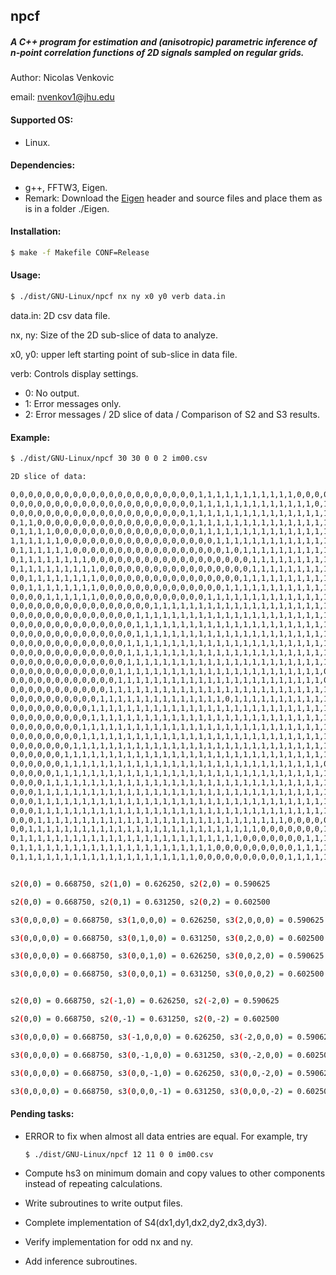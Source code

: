## npcf

##### A C++ program for estimation and (anisotropic) parametric inference of n-point correlation functions of 2D signals sampled on regular grids.

Author: Nicolas Venkovic

email: nvenkov1@jhu.edu

#### Supported OS:

 - Linux.

#### Dependencies:

 - g++, FFTW3, Eigen.
 - Remark: Download the [Eigen](http://eigen.tuxfamily.org/index.php?title=Main_Page) header and source files and place them as is in a folder ./Eigen. 

#### Installation: 

```bash
$ make -f Makefile CONF=Release
```

#### Usage:

```bash
$ ./dist/GNU-Linux/npcf nx ny x0 y0 verb data.in
```

data.in: 2D csv data file.

nx, ny: Size of the 2D sub-slice of data to analyze.

x0, y0: upper left starting point of sub-slice in data file.

verb: Controls display settings.

 - 0: No output.
 - 1: Error messages only.
- 2: Error messages / 2D slice of data / Comparison of S2 and S3 results.

#### Example:

```bash
$ ./dist/GNU-Linux/npcf 30 30 0 0 2 im00.csv

2D slice of data: 

0,0,0,0,0,0,0,0,0,0,0,0,0,0,0,0,0,0,0,0,0,1,1,1,1,1,1,1,1,1,1,1,0,0,0,0,0,0,1,0
0,0,0,0,0,0,0,0,0,0,0,0,0,0,0,0,0,0,0,0,0,1,1,1,1,1,1,1,1,1,1,1,1,1,0,1,1,1,1,0
0,0,0,0,0,0,0,0,0,0,0,0,0,0,0,0,0,0,0,0,1,1,1,1,1,1,1,1,1,1,1,1,1,1,1,1,1,1,1,1
0,1,1,0,0,0,0,0,0,0,0,0,0,0,0,0,0,0,0,0,1,1,1,1,1,1,1,1,1,1,1,1,1,1,1,1,1,1,1,1
0,1,1,1,1,0,0,0,0,0,0,0,0,0,0,0,0,0,0,0,0,1,1,1,1,1,1,1,1,1,1,1,1,1,1,1,1,1,1,1
1,1,1,1,1,1,0,0,0,0,0,0,0,0,0,0,0,0,0,0,0,0,0,1,1,1,1,1,1,1,1,1,1,1,1,1,1,1,1,1
0,1,1,1,1,1,1,0,0,0,0,0,0,0,0,0,0,0,0,0,0,0,0,0,1,0,1,1,1,1,1,1,1,1,1,1,1,1,1,1
0,1,1,1,1,1,1,1,1,0,0,0,0,0,0,0,0,0,0,0,0,0,0,0,0,0,0,1,1,1,1,1,1,1,1,1,1,1,1,1
0,1,1,1,1,1,1,1,1,1,0,0,0,0,0,0,0,0,0,0,0,0,0,0,0,0,0,1,1,1,1,1,1,1,1,1,1,1,1,1
0,0,1,1,1,1,1,1,1,1,0,0,0,0,0,0,0,0,0,0,0,0,0,0,0,0,1,1,1,1,1,1,1,1,1,1,1,1,1,1
0,0,1,1,1,1,1,1,1,1,0,0,0,0,0,0,0,0,0,0,0,0,0,0,1,1,1,1,1,1,1,1,1,1,1,1,1,1,1,0
0,0,0,0,1,1,1,1,1,1,0,0,0,0,0,0,0,0,0,0,0,0,1,1,1,1,1,1,1,1,1,1,1,1,1,1,1,1,1,0
0,0,0,0,0,0,0,0,0,0,0,0,0,0,0,0,1,1,1,1,1,1,1,1,1,1,1,1,1,1,1,1,1,1,1,1,1,1,1,0
0,0,0,0,0,0,0,0,0,0,0,0,0,0,1,1,1,1,1,1,1,1,1,1,1,1,1,1,1,1,1,1,1,1,1,1,1,1,1,0
0,0,0,0,0,0,0,0,0,0,0,0,0,0,1,1,1,1,1,1,1,1,1,1,1,1,1,1,1,1,1,1,1,1,1,1,1,1,1,0
0,0,0,0,0,0,0,0,0,0,0,0,0,0,1,1,1,1,1,1,1,1,1,1,1,1,1,1,1,1,1,1,1,1,1,1,1,1,1,0
0,0,0,0,0,0,0,0,0,0,0,0,0,1,1,1,1,1,1,1,1,1,1,1,1,1,1,1,1,1,1,1,1,1,1,1,1,0,0,0
0,0,0,0,0,0,0,0,0,0,0,0,0,1,1,1,1,1,1,1,1,1,1,1,1,1,1,1,1,1,1,1,1,1,1,1,0,0,0,0
0,0,0,0,0,0,0,0,0,0,0,0,0,1,1,1,1,1,1,1,1,1,1,1,1,1,1,1,1,1,1,1,1,1,1,1,0,0,0,0
0,0,0,0,0,0,0,0,0,0,0,0,1,1,1,1,1,1,1,1,1,1,1,1,1,1,1,1,1,1,1,1,1,1,1,0,0,0,0,0
0,0,0,0,0,0,0,0,0,0,0,0,1,1,1,1,1,1,1,1,1,1,1,1,1,1,1,1,1,1,1,1,1,1,1,0,0,0,0,0
0,0,0,0,0,0,0,0,0,0,0,1,1,1,1,1,1,1,1,1,1,1,1,1,1,1,1,1,1,1,1,1,1,1,1,1,0,0,0,0
0,0,0,0,0,0,0,0,0,0,1,1,1,1,1,1,1,1,1,1,1,1,1,1,0,1,1,1,1,1,1,1,1,1,1,1,1,0,0,0
0,0,0,0,0,0,0,0,0,1,1,1,1,1,1,1,1,1,1,1,1,1,1,1,1,1,1,1,1,1,1,1,1,1,1,1,1,1,1,0
0,0,0,0,0,0,0,0,0,1,1,1,1,1,1,1,1,1,1,1,1,1,1,1,1,1,1,1,1,1,1,1,1,1,1,1,1,1,1,1
0,0,0,0,0,0,0,0,1,1,1,1,1,1,1,1,1,1,1,1,1,1,1,1,1,1,1,1,1,1,1,1,1,1,1,1,1,1,1,1
0,0,0,0,0,0,0,0,1,1,1,1,1,1,1,1,1,1,1,1,1,1,1,1,1,1,1,1,1,1,1,1,1,1,1,1,1,1,1,1
0,0,0,0,0,0,0,1,1,1,1,1,1,1,1,1,1,1,1,1,1,1,1,1,1,1,1,1,1,1,1,1,1,1,1,1,1,1,1,1
0,0,0,0,0,0,1,1,1,1,1,1,1,1,1,1,1,1,1,1,1,1,1,1,1,1,1,1,1,1,1,1,1,1,1,1,0,1,1,1
0,0,0,0,0,0,1,1,1,1,1,1,1,1,1,1,1,1,1,1,1,1,1,1,1,1,1,1,1,1,1,1,1,1,1,0,0,0,1,1
0,0,0,0,0,1,1,1,1,1,1,1,1,1,1,1,1,1,1,1,1,1,1,1,1,1,1,1,1,1,1,1,1,1,1,1,0,0,1,1
0,0,0,0,1,1,1,1,1,1,1,1,1,1,1,1,1,1,1,1,1,1,1,1,1,1,1,1,1,1,1,1,1,1,1,1,1,1,1,1
0,0,0,1,1,1,1,1,1,1,1,1,1,1,1,1,1,1,1,1,1,1,1,1,1,1,1,1,1,1,1,1,1,1,1,1,1,1,1,1
0,0,0,1,1,1,1,1,1,1,1,1,1,1,1,1,1,1,1,1,1,1,1,1,1,1,1,1,1,1,1,1,1,1,1,1,1,1,1,1
0,0,0,1,1,1,1,1,1,1,1,1,1,1,1,1,1,1,1,1,1,1,1,1,1,1,1,1,1,1,1,1,1,1,1,1,1,1,1,1
0,0,0,1,1,1,1,1,1,1,1,1,1,1,1,1,1,1,1,1,1,1,1,1,1,1,1,1,1,1,1,0,0,0,0,0,1,1,1,1
0,0,1,1,1,1,1,1,1,1,1,1,1,1,1,1,1,1,1,1,1,1,1,1,1,1,1,1,0,0,0,0,0,0,0,1,1,1,1,1
0,1,1,1,1,1,1,1,1,1,1,1,1,1,1,1,1,1,1,1,1,1,1,1,1,1,0,0,0,0,0,0,0,1,1,1,1,1,1,1
0,1,1,1,1,1,1,1,1,1,1,1,1,1,1,1,1,1,1,1,1,1,1,0,0,0,0,0,0,0,0,0,1,1,1,1,1,1,1,1
0,1,1,1,1,1,1,1,1,1,1,1,1,1,1,1,1,1,1,1,1,0,0,0,0,0,0,0,0,0,0,1,1,1,1,1,1,1,1,1


s2(0,0) = 0.668750, s2(1,0) = 0.626250, s2(2,0) = 0.590625

s2(0,0) = 0.668750, s2(0,1) = 0.631250, s2(0,2) = 0.602500

s3(0,0,0,0) = 0.668750, s3(1,0,0,0) = 0.626250, s3(2,0,0,0) = 0.590625

s3(0,0,0,0) = 0.668750, s3(0,1,0,0) = 0.631250, s3(0,2,0,0) = 0.602500

s3(0,0,0,0) = 0.668750, s3(0,0,1,0) = 0.626250, s3(0,0,2,0) = 0.590625

s3(0,0,0,0) = 0.668750, s3(0,0,0,1) = 0.631250, s3(0,0,0,2) = 0.602500


s2(0,0) = 0.668750, s2(-1,0) = 0.626250, s2(-2,0) = 0.590625

s2(0,0) = 0.668750, s2(0,-1) = 0.631250, s2(0,-2) = 0.602500

s3(0,0,0,0) = 0.668750, s3(-1,0,0,0) = 0.626250, s3(-2,0,0,0) = 0.590625

s3(0,0,0,0) = 0.668750, s3(0,-1,0,0) = 0.631250, s3(0,-2,0,0) = 0.602500

s3(0,0,0,0) = 0.668750, s3(0,0,-1,0) = 0.626250, s3(0,0,-2,0) = 0.590625

s3(0,0,0,0) = 0.668750, s3(0,0,0,-1) = 0.631250, s3(0,0,0,-2) = 0.602500

```

#### Pending tasks:

 -  ERROR to fix when almost all data entries are equal. For example, try

    ```bash
    $ ./dist/GNU-Linux/npcf 12 11 0 0 im00.csv
    ```

 -  Compute hs3 on minimum domain and copy values to other components instead of repeating calculations.

 -  Write subroutines to write output files.

 -  Complete implementation of S4(dx1,dy1,dx2,dy2,dx3,dy3).

 -  Verify implementation for odd nx and ny.

 -  Add inference subroutines.